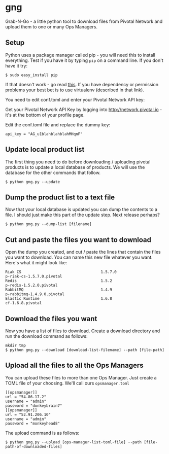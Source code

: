 # gng
Grab-N-Go - a little python tool to download files from Pivotal Network and upload them to one or many Ops Managers.

## Setup

Python uses a package manager called pip - you will need this to install everything. Test if you have it by typing `pip` on a command line. If you don't have it try:

```
$ sudo easy_install pip
```

If that doesn't work - go read [this](http://www.dabapps.com/blog/introduction-to-pip-and-virtualenv-python/). If you have dependency or permission problems your best bet is to use virtualenv (described in that link).

You need to edit conf.toml and enter your Pivotal Network API key:

Get your Pivotal Network API Key by logging into http://network.pivotal.io - it's at the bottom of your profile page.

Edit the conf.toml file and replace the dummy key:

```
api_key = "AG_u1blahblahblahMHqnF"
```

## Update local product list

The first thing you need to do before downloading / uploading pivotal products is to update a local database of products. We will use the database for the other commands that follow.

```
$ python gng.py --update
```

## Dump the product list to a text file

Now that your local database is updated you can dump the contents to a file. I should just make this part of the update step. Next release perhaps?

```
$ python gng.py --dump-list [filename]
```

## Cut and paste the files you want to download

Open the dump you created, and cut / paste the lines that contain the files you want to download. You can name this new file whatever you want. Here's what it might look like:

```
Riak CS                                   1.5.7.0                     p-riak-cs-1.5.7.0.pivotal
Redis                                     1.5.2                       p-redis-1.5.2.0.pivotal
RabbitMQ                                  1.4.9                       p-rabbitmq-1.4.9.0.pivotal
Elastic Runtime                           1.6.8                       cf-1.6.8.pivotal
```

## Download the files you want

Now you have a list of files to download. Create a download directory and run the download command as follows:

```
mkdir tmp
$ python gng.py --download [download-list-filename] --path [file-path]
```

## Upload all the files to all the Ops Managers

You can upload these files to more than one Ops Manager. Just create a TOML file of your choosing. We'll call ours `opsmanager.toml`

```
[[opsmanager]]
url = "54.86.17.2"
username = "admin"
password = "donkeybrain7"
[[opsmanager]]
url = "52.91.206.10"
username = "admin"
password = "monkeyhead8"
```

The upload command is as follows:

```
$ python gng.py --upload [ops-manager-list-toml-file] --path [file-path-of-downloaded-files]
```

